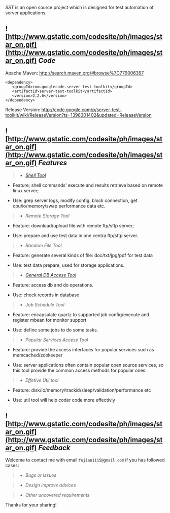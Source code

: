 _SST_ is an open source project which is designed for test automation of server applications.
## **![http://www.gstatic.com/codesite/ph/images/star_on.gif](http://www.gstatic.com/codesite/ph/images/star_on.gif) _Code_** ##


Apache Maven: http://search.maven.org/#browse%7C779006397

```
<dependency>
   <groupId>com.googlecode.server-test-toolkit</groupId>
   <artifactId>server-test-toolkit</artifactId>
   <version>2.2.6</version>
</dependency>
```

Release Version: http://code.google.com/p/server-test-toolkit/wiki/ReleaseVersion?ts=1398301402&updated=ReleaseVersion

## **![http://www.gstatic.com/codesite/ph/images/star_on.gif](http://www.gstatic.com/codesite/ph/images/star_on.gif) _Features_** ##

> -   _[Shell Tool](https://github.com/jiafu1115/server-test-toolkit/blob/master/SshToolUsage.md)_

  * Feature; shell commands' execute and results retrieve based on remote linux server;

  * Use: grep server logs, modify config, block connection, get cpu/io/memory/swap performance data etc.


> -   _Remote Storage Tool_

  * Feature: download/upload file with remote ftp/sftp server;

  * Use: prepare and use test data in one centra ftp/sftp server.


> -   _Random File Tool_

  * Feature: generate several kinds of file: doc/txt/jpg/pdf for test data

  * Use: test data prepare, used for storage applications.


> -  _[General DB Access Tool](https://github.com/jiafu1115/server-test-toolkit/blob/master/DatabaseToolUsage.md)_

  * Feature: access db and do operations.

  * Use: check records in database


> -   _Job Schedule Tool_

  * Feature: encapsulate quartz to supported job config/execute and register mbean for monitor support

  * Use: define some jobs to do some tasks.


> -   _Popular Services Access Tool_

  * Feature: provide the access interfaces for popular services such as memcached/zookeeper

  * Use: server applications often contain popular open source services, so this tool provide the common access methods for popular ones.


> -   _Effetive Util tool_

  * Feature: disk/io/memory/trackid/sleep/validation/performance etc

  * Use: util tool will help coder code more effectivly


## **![http://www.gstatic.com/codesite/ph/images/star_on.gif](http://www.gstatic.com/codesite/ph/images/star_on.gif) _Feedback_** ##
Welcome to contact me with email:`fujian1115@gmail.com` if you has followed cases:

> -  _Bugs or Issues_

> -  _Design improve advices_

> -  _Other uncovered requirements_

Thanks for your sharing!
